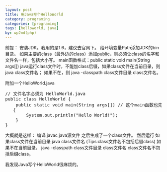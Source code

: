```yaml
---
layout: post
title: 用Java写个HelloWorld
category: programing
categories: [programing]
tags: [helloworld, java]
by: wp2md(php)
---
```


前提：
安装JDK。我用的是1.6，建议去官网下。
给环境变量Path添加JDK的bin目录。
如果主要的class（最外边的class）添加public，则必须让class的名字和文件名一样，包括大小写。
main函数格式：public static void main(String args[])
java运行class文件时，不能加class后缀，如果class文件在当前目录，则 java  class文件名；
如果不在，则 java -classpath class文件目录 class文件名。

附加一个HelloWorld.java
<pre>
// 文件名字必须为 HelloWorld.java
public class HelloWorld {
    public static void main(String args[]) // 这个main函数也先不要乱改
   {
        System.out.println("Hello World!");
    }
}
</pre>
大概就是这样：
编译
javac java源文件
之后生成了一个class文件。
然后运行
如果class文件在当前目录
java class文件名  (Tips:class文件名不包括后缀class)
如果不在当前目录，
java  -classpath  class文件目录  class文件名
class文件名不包括后缀class。

我发现Java写个HelloWorld很麻烦的。
